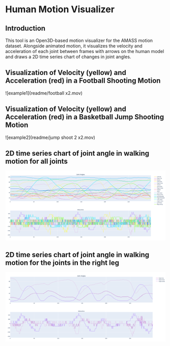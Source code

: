 # Human Motion Visualizer

## Introduction
This tool is an Open3D-based motion visualizer for the AMASS motion dataset. Alongside animated motion, it visualizes the velocity and acceleration of each joint between frames with arrows on the human model and draws a 2D time series chart of changes in joint angles.

## Visualization of Velocity (yellow) and Acceleration (red) in a Football Shooting Motion
![example1](readme/football x2.mov)

## Visualization of Velocity (yellow) and Acceleration (red) in a Basketball Jump Shooting Motion
![example2](readme/jump shoot 2 x2.mov)

## 2D time series chart of joint angle in walking motion for all joints
![example3](readme/Walking_AllJoints.png)

## 2D time series chart of joint angle in walking motion for the joints in the right leg
![example4](readme/Walking_RightLeg.png)
